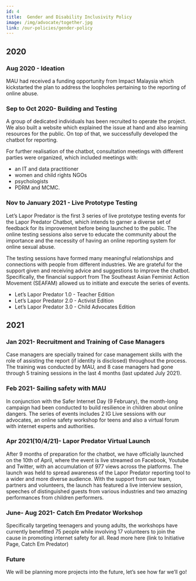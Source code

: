 ```yaml
---
id: 4
title:  Gender and Disability Inclusivity Policy 
image: /img/advocate/together.jpg
link: /our-policies/gender-policy
---
```


## 2020

### Aug 2020 - Ideation
MAU had received a funding opportunity from Impact Malaysia which kickstarted the plan to address the loopholes pertaining to the reporting of online abuse. 

### Sep to Oct 2020- Building and Testing
A group of dedicated individuals has been recruited to operate the project. We also built a website which explained the issue at hand and also learning resources for the public. On top of that, we successfully developed the chatbot for reporting.

For further realisation of the chatbot, consultation meetings with different parties were organized, which included meetings with:
-  an IT and data practitioner
-  women and child rights NGOs
-  psychologists
-  PDRM and MCMC.

### Nov to January 2021 - Live Prototype Testing
Let’s Lapor Predator is the first 3 series of live prototype testing events for the Lapor Predator Chatbot, which intends to garner a diverse set of feedback for its improvement before being launched to the public. The online testing sessions also serve to educate the community about the importance and the necessity of having an online reporting system for online sexual abuse. 

The testing sessions have formed many meaningful relationships and connections with people from different industries. We are grateful for the support given and receiving advice and suggestions to improve the chatbot. Specifically, the financial support from The Southeast Asian Feminist Action Movement (SEAFAM) allowed us to initiate and execute the series of events. 

- Let’s Lapor Predator 1.0 - Teacher Edition
- Let’s Lapor Predator 2.0 - Activist Edition
- Let’s Lapor Predator 3.0 - Child Advocates Edition


## 2021

### Jan 2021- Recruitment and Training of Case Managers
Case managers are specially trained for case management skills with the role of assisting the report (if identity is disclosed) throughout the process. The training was conducted by MAU, and 8 case managers had gone through 5 training sessions in the last 4 months (last updated July 2021). 

### Feb 2021- Sailing safety with MAU 
In conjunction with the Safer Internet Day (9 February), the month-long campaign had been conducted to build resilience in children about online dangers. The series of events includes 2 IG Live sessions with our advocates, an online safety workshop for teens and also a virtual forum with internet experts and authorities.

### Apr 2021(10/4/21)- Lapor Predator Virtual Launch
After 9 months of preparation for the chatbot, we have officially launched on the 10th of April, where the event is live streamed on Facebook, Youtube and Twitter, with an accumulation of 977 views across the platforms. The launch was held to spread awareness of the Lapor Predator reporting tool to a wider and more diverse audience. With the support from our team, partners and volunteers, the launch has featured a live interview session, speeches of distinguished guests from various industries and two amazing performances from children performers.

### June- Aug 2021- Catch Em Predator Workshop
Specifically targeting teenagers and young adults, the workshops have currently benefitted 75 people while involving 17 volunteers to join the cause in promoting internet safety for all. Read more here (link to Initiative Page, Catch Em Predator)

### Future 
We will be planning more projects into the future, let’s see how far we’ll go!
